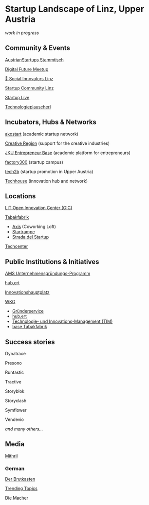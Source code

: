 # Startup Landscape of Linz, Upper Austria

*work in progress*

## Community & Events

[AustrianStartups Stammtisch](https://www.austrianstartups.com/services/austrianstartups-stammtisch/)

[Digital Future Meetup](https://www.meetup.com/Digital-Future-Meetup/)

[🦄 Social Innovators Linz](https://www.facebook.com/groups/1112357758948551/)

[Startup Community Linz](https://www.facebook.com/groups/2065386247076427/)

[Startup Live](https://www.startuplive.org/)

[Technologieplauscherl](https://www.meetup.com/Technologieplauscherl-Linz/)


## Incubators, Hubs & Networks

[akostart](https://www.akostart.at/) (academic startup network) 

[Creative Region](https://creativeregion.org/) (support for the creative industries)

[JKU Entrepreneur Base](https://www.jku.at/gruenden-innovation/) (academic platform for entrepreneurs)

[factory300](https://factory300.at/) (startup campus)

[tech2b](https://www.tech2b.at/) (startup promotion in Upper Austria)

[Techhouse](https://www.tech-house.io/) (innovation hub and network)


## Locations

[LIT Open Innovation Center (OIC)](https://www.jku.at/linz-institute-of-technology/das-lit/lit-open-innovation-center/)

[Tabakfabrik](https://tabakfabrik-linz.at/)
- [Axis](http://www.axis-linz.at/) (Coworking Loft)
- [Startrampe](http://sparkasse-ooe.at/startrampe/)
- [Strada del Startup](https://strada-del-startup.at/)

[Techcenter](http://www.techcenter.at/)


## Public Institutions & Initiatives

[AMS Unternehmensgründungs-Programm](https://www.ams.at/arbeitsuchende/aus-und-weiterbildung/so-foerdern-wir-ihre-aus--und-weiterbildung-/unternehmensgruendungs-programm)

[hub,ert](https://www.hub-ert.net/)

[Innovationshauptplatz](https://innovationshauptplatz.linz.at/)

[WKO](https://www.wko.at/service/ooe/bezirksstellen/linz.html)
- [Gründerservice](https://www.gruenderservice.at/)
- [hub,ert](https://www.hub-ert.net/)
- [Technologie- und Innovations-Management (TIM)](https://www.wko.at/service/dienststelle.html?orgid=20623)
- [base Tabakfabrik](https://www.wko.at/service/dienststelle.html?orgid=49849)


## Success stories

Dynatrace

Presono

Runtastic

Tractive

Storyblok

Storyclash

Symflower

Vendevio

*and many others...*


## Media

[Mithril](https://www.mithril.ai/)

### German

[Der Brutkasten](https://www.derbrutkasten.com/)

[Trending Topics](https://www.trendingtopics.at/)

[Die Macher](https://www.diemacher.at/)

